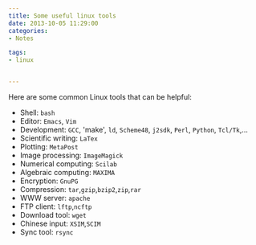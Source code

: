 ```yaml
---
title: Some useful linux tools
date: 2013-10-05 11:29:00
categories:
- Notes

tags:
- linux


---
```


Here are some common Linux tools that can be helpful:
- Shell: `bash`
- Editor: `Emacs`, `Vim`
- Development: `GCC`, 'make', `ld`, `Scheme48`, `j2sdk`, `Perl`, `Python`, `Tcl/Tk`,...
- Scientific writing: `LaTex`
- Plotting: `MetaPost`
- Image processing: `ImageMagick`
- Numerical computing: `Scilab`
- Algebraic computing: `MAXIMA`
- Encryption: `GnuPG`
- Compression: `tar`,`gzip`,`bzip2`,`zip`,`rar`
- WWW server: `apache`
- FTP client: `lftp`,`ncftp`
- Download tool: `wget`
- Chinese input: `XSIM`,`SCIM`
- Sync tool: `rsync`





